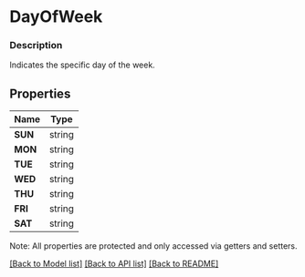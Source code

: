 # DayOfWeek

### Description

Indicates the specific day  of the week.

## Properties
Name | Type
------------ | -------------
**SUN** | string
**MON** | string
**TUE** | string
**WED** | string
**THU** | string
**FRI** | string
**SAT** | string

Note: All properties are protected and only accessed via getters and setters.

[[Back to Model list]](../../README.md#documentation-for-models) [[Back to API list]](../../README.md#documentation-for-api-endpoints) [[Back to README]](../../README.md)

